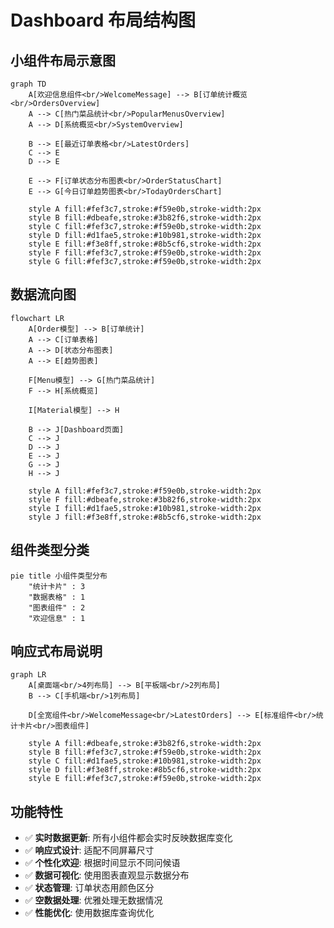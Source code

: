 # Dashboard 布局结构图

## 小组件布局示意图

```mermaid
graph TD
    A[欢迎信息组件<br/>WelcomeMessage] --> B[订单统计概览<br/>OrdersOverview]
    A --> C[热门菜品统计<br/>PopularMenusOverview]
    A --> D[系统概览<br/>SystemOverview]
    
    B --> E[最近订单表格<br/>LatestOrders]
    C --> E
    D --> E
    
    E --> F[订单状态分布图表<br/>OrderStatusChart]
    E --> G[今日订单趋势图表<br/>TodayOrdersChart]
    
    style A fill:#fef3c7,stroke:#f59e0b,stroke-width:2px
    style B fill:#dbeafe,stroke:#3b82f6,stroke-width:2px
    style C fill:#fef3c7,stroke:#f59e0b,stroke-width:2px
    style D fill:#d1fae5,stroke:#10b981,stroke-width:2px
    style E fill:#f3e8ff,stroke:#8b5cf6,stroke-width:2px
    style F fill:#fef3c7,stroke:#f59e0b,stroke-width:2px
    style G fill:#fef3c7,stroke:#f59e0b,stroke-width:2px
```

## 数据流向图

```mermaid
flowchart LR
    A[Order模型] --> B[订单统计]
    A --> C[订单表格]
    A --> D[状态分布图表]
    A --> E[趋势图表]
    
    F[Menu模型] --> G[热门菜品统计]
    F --> H[系统概览]
    
    I[Material模型] --> H
    
    B --> J[Dashboard页面]
    C --> J
    D --> J
    E --> J
    G --> J
    H --> J
    
    style A fill:#fef3c7,stroke:#f59e0b,stroke-width:2px
    style F fill:#dbeafe,stroke:#3b82f6,stroke-width:2px
    style I fill:#d1fae5,stroke:#10b981,stroke-width:2px
    style J fill:#f3e8ff,stroke:#8b5cf6,stroke-width:2px
```

## 组件类型分类

```mermaid
pie title 小组件类型分布
    "统计卡片" : 3
    "数据表格" : 1
    "图表组件" : 2
    "欢迎信息" : 1
```

## 响应式布局说明

```mermaid
graph LR
    A[桌面端<br/>4列布局] --> B[平板端<br/>2列布局]
    B --> C[手机端<br/>1列布局]
    
    D[全宽组件<br/>WelcomeMessage<br/>LatestOrders] --> E[标准组件<br/>统计卡片<br/>图表组件]
    
    style A fill:#dbeafe,stroke:#3b82f6,stroke-width:2px
    style B fill:#fef3c7,stroke:#f59e0b,stroke-width:2px
    style C fill:#d1fae5,stroke:#10b981,stroke-width:2px
    style D fill:#f3e8ff,stroke:#8b5cf6,stroke-width:2px
    style E fill:#fef3c7,stroke:#f59e0b,stroke-width:2px
```

## 功能特性

- ✅ **实时数据更新**: 所有小组件都会实时反映数据库变化
- ✅ **响应式设计**: 适配不同屏幕尺寸
- ✅ **个性化欢迎**: 根据时间显示不同问候语
- ✅ **数据可视化**: 使用图表直观显示数据分布
- ✅ **状态管理**: 订单状态用颜色区分
- ✅ **空数据处理**: 优雅处理无数据情况
- ✅ **性能优化**: 使用数据库查询优化
